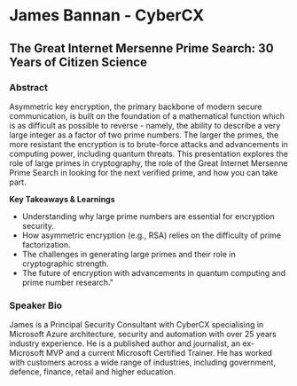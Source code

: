 # James Bannan - CyberCX

## The Great Internet Mersenne Prime Search: 30 Years of Citizen Science

### Abstract
Asymmetric key encryption, the primary backbone of modern secure communication, is built on the foundation of a mathematical function which is as difficult as possible to reverse - namely, the ability to describe a very large integer as a factor of two prime numbers. The larger the primes, the more resistant the encryption is to brute-force attacks and advancements in computing power, including quantum threats. This presentation explores the role of large primes in cryptography, the role of the Great Internet Mersenne Prime Search in looking for the next verified prime, and how you can take part.

**Key Takeaways & Learnings**

- Understanding why large prime numbers are essential for encryption security.
- How asymmetric encryption (e.g., RSA) relies on the difficulty of prime factorization.
- The challenges in generating large primes and their role in cryptographic strength.
- The future of encryption with advancements in quantum computing and prime number research."

### Speaker Bio
James is a Principal Security Consultant with CyberCX specialising in Microsoft Azure architecture, security and automation with over 25 years industry experience. He is a published author and journalist, an ex-Microsoft MVP and a current Microsoft Certified Trainer. He has worked with customers across a wide range of industries, including government, defence, finance, retail and higher education.

